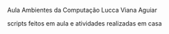 Aula Ambientes da Computação
Lucca Viana Aguiar

scripts feitos em aula e atividades realizadas em casa
